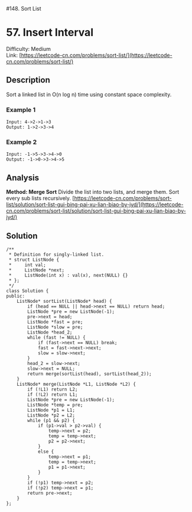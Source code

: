 #148. Sort List
# 57. Insert Interval
Difficulty: Medium  
Link: [https://leetcode-cn.com/problems/sort-list/](https://leetcode-cn.com/problems/sort-list/)  
## Description
Sort a linked list in O(n log n) time using constant space complexity.  

### Example 1
``` 
Input: 4->2->1->3
Output: 1->2->3->4
```
### Example 2
```
Input: -1->5->3->4->0
Output: -1->0->3->4->5
```
## Analysis
**Method: Merge Sort**
Divide the list into two lists, and merge them. Sort every sub lists recursively.
[https://leetcode-cn.com/problems/sort-list/solution/sort-list-gui-bing-pai-xu-lian-biao-by-jyd/](https://leetcode-cn.com/problems/sort-list/solution/sort-list-gui-bing-pai-xu-lian-biao-by-jyd/)

## Solution
```
/**
 * Definition for singly-linked list.
 * struct ListNode {
 *     int val;
 *     ListNode *next;
 *     ListNode(int x) : val(x), next(NULL) {}
 * };
 */
class Solution {
public:
    ListNode* sortList(ListNode* head) {
        if (head == NULL || head->next == NULL) return head;
        ListNode *pre = new ListNode(-1);
        pre->next = head;
        ListNode *fast = pre;
        ListNode *slow = pre;
        ListNode *head_2;
        while (fast != NULL) {
            if (fast->next == NULL) break;
            fast = fast->next->next;
            slow = slow->next;
        }
        head_2 = slow->next;
        slow->next = NULL;
        return merge(sortList(head), sortList(head_2));
    }
    ListNode* merge(ListNode *L1, ListNode *L2) {
        if (!L1) return L2;
        if (!L2) return L1;
        ListNode *pre = new ListNode(-1);
        ListNode *temp = pre;
        ListNode *p1 = L1;
        ListNode *p2 = L2;
        while (p1 && p2) {
            if (p1->val > p2->val) {
                temp->next = p2;
                temp = temp->next;
                p2 = p2->next;
            }
            else {
                temp->next = p1;
                temp = temp->next;
                p1 = p1->next;
            }
        }
        if (!p1) temp->next = p2;
        if (!p2) temp->next = p1;
        return pre->next;
    }
};
```
